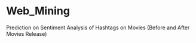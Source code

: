 # Web_Mining
Prediction on Sentiment Analysis of Hashtags on Movies (Before and After Movies Release)
